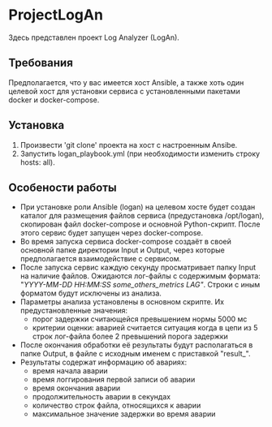 # ProjectLogAn
Здесь представлен проект Log Analyzer (LogAn).

## Требования
Предполагается, что у вас имеется хост Ansible, а также хоть один целевой хост для установки сервиса с установленными пакетами docker и docker-compose.

## Установка
1. Произвести 'git clone' проекта на хост с настроенным Ansibe.
2. Запустить logan_playbook.yml (при необходимости изменить строку hosts: all).

## Особености работы
* При установке роли Ansible (logan) на целевом хосте будет создан каталог для размещения файлов сервиса (предустановка /opt/logan), скопирован файл docker-compose и основной Python-скрипт. После этого сервис будет запущен через docker-compose.
* Во время запуска сервиса docker-compose создаёт в своей основной папке директории Input и Output, через которые предполагается взаимодействие с сервисом.
* После запуска сервис каждую секунду просматривает папку Input на наличие файлов. Ожидаются лог-файлы с содержимым формата:
"*YYYY-MM-DD HH:MM:SS some_others_metrics LAG"*. Строки с иным форматом будут исключены из анализа.
* Параметры анализа установлены в основном скрипте. Их предустановленные значения:
  * порог задержки считающейся превышением нормы 5000 мс
  * критерии оценки: аварией считается ситуация когда в цепи из 5 строк лог-файла более 2 превышений порога задержки
* После окончания обработки её результаты будут располагаться в папке Output, в файле с исходным именем с приставкой "result_".
* Результаты содержат информацию об авариях:
  * время начала аварии
  * время логгирования первой записи об аварии
  * время окончания аварии
  * продолжительность аварии в секундах
  * количество строк файла, относящихся к аварии
  * максимальное значение задержки во время аварии
